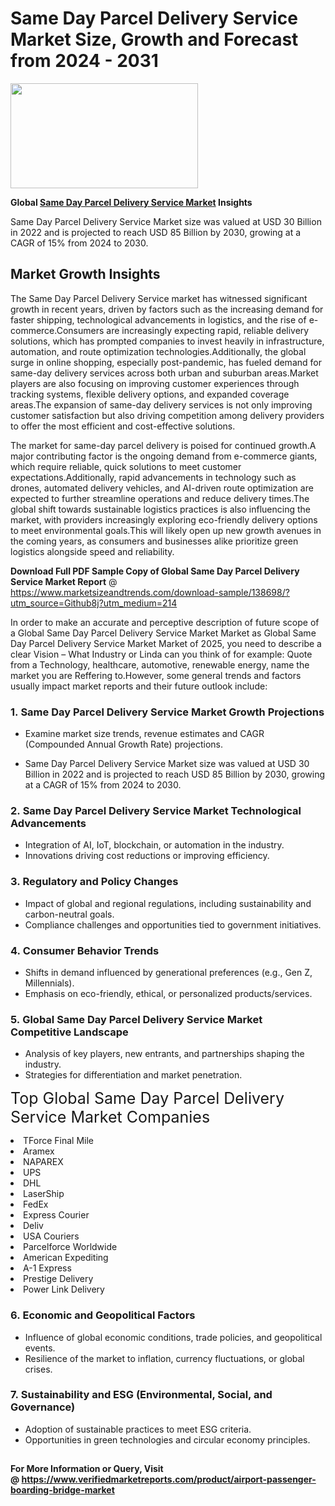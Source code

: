 <H1>Same Day Parcel Delivery Service Market Size, Growth and Forecast from 2024 - 2031</H1><img class="aligncenter size-medium wp-image-584254" src="https://thirdeyenews.in/wp-content/uploads/2024/09/Global-Market-Research-300x168.jpeg" alt="" width="300" height="168" /><p><strong>Global&nbsp;<a href="https://www.marketsizeandtrends.com/download-sample/138698/?utm_source=Github8j?utm_medium=214">Same Day Parcel Delivery Service Market</a> Insights</strong></p><p>Same Day Parcel Delivery Service Market size was valued at USD 30 Billion in 2022 and is projected to reach USD 85 Billion by 2030, growing at a CAGR of 15% from 2024 to 2030.</p><p><h2>Market Growth Insights</h2> <p>The Same Day Parcel Delivery Service market has witnessed significant growth in recent years, driven by factors such as the increasing demand for faster shipping, technological advancements in logistics, and the rise of e-commerce.Consumers are increasingly expecting rapid, reliable delivery solutions, which has prompted companies to invest heavily in infrastructure, automation, and route optimization technologies.Additionally, the global surge in online shopping, especially post-pandemic, has fueled demand for same-day delivery services across both urban and suburban areas.Market players are also focusing on improving customer experiences through tracking systems, flexible delivery options, and expanded coverage areas.The expansion of same-day delivery services is not only improving customer satisfaction but also driving competition among delivery providers to offer the most efficient and cost-effective solutions.</p> <p>The market for same-day parcel delivery is poised for continued growth.A major contributing factor is the ongoing demand from e-commerce giants, which require reliable, quick solutions to meet customer expectations.Additionally, rapid advancements in technology such as drones, automated delivery vehicles, and AI-driven route optimization are expected to further streamline operations and reduce delivery times.The global shift towards sustainable logistics practices is also influencing the market, with providers increasingly exploring eco-friendly delivery options to meet environmental goals.This will likely open up new growth avenues in the coming years, as consumers and businesses alike prioritize green logistics alongside speed and reliability.</p> <p><span class=""><strong>Download Full PDF Sample Copy of Global Same Day Parcel Delivery Service Market Report</strong> @ <a href="https://www.marketsizeandtrends.com/download-sample/138698/?utm_source=Github8j?utm_medium=214" target="_blank">https://www.marketsizeandtrends.com/download-sample/138698/?utm_source=Github8j?utm_medium=214</a></span></p><p>In order to make an accurate and perceptive description of future scope of a Global&nbsp;Same Day Parcel Delivery Service Market Market as Global&nbsp;Same Day Parcel Delivery Service Market Market of 2025, you need to describe a clear Vision &ndash; What Industry or Linda can you think of for example: Quote from a Technology, healthcare, automotive, renewable energy, name the market you are Reffering to.However, some general trends and factors usually impact market reports and their future outlook include:</p><h3>1.&nbsp;<strong>Same Day Parcel Delivery Service Market Growth Projections</strong></h3><ul><li>Examine market size trends, revenue estimates and CAGR (Compounded Annual Growth Rate) projections.</li><li><p>Same Day Parcel Delivery Service Market size was valued at USD 30 Billion in 2022 and is projected to reach USD 85 Billion by 2030, growing at a CAGR of 15% from 2024 to 2030.</p></li></ul><h3>2.&nbsp;<strong>Same Day Parcel Delivery Service Market Technological Advancements</strong></h3><ul><li>Integration of AI, IoT, blockchain, or automation in the industry.</li><li>Innovations driving cost reductions or improving efficiency.</li></ul><h3>3.&nbsp;<strong>Regulatory and Policy Changes</strong></h3><ul><li>Impact of global and regional regulations, including sustainability and carbon-neutral goals.</li><li>Compliance challenges and opportunities tied to government initiatives.</li></ul><h3>4.&nbsp;<strong>Consumer Behavior Trends</strong></h3><ul><li>Shifts in demand influenced by generational preferences (e.g., Gen Z, Millennials).</li><li>Emphasis on eco-friendly, ethical, or personalized products/services.</li></ul><h3>5.&nbsp;<strong>Global Same Day Parcel Delivery Service Market Competitive Landscape</strong></h3><ul><li>Analysis of key players, new entrants, and partnerships shaping the industry.</li><li>Strategies for differentiation and market penetration.</li></ul><p data-pm-slice="1 1 []"><span style="color: inherit; font-family: inherit; font-size: 25px;">Top Global Same Day Parcel Delivery Service Market Companies</span></p><div class="" data-test-id=""><p><li>TForce Final Mile</li><li> Aramex</li><li> NAPAREX</li><li> UPS</li><li> DHL</li><li> LaserShip</li><li> FedEx</li><li> Express Courier</li><li> Deliv</li><li> USA Couriers</li><li> Parcelforce Worldwide</li><li> American Expediting</li><li> A-1 Express</li><li> Prestige Delivery</li><li> Power Link Delivery</li></p></div><h3>6.&nbsp;<strong>Economic and Geopolitical Factors</strong></h3><ul><li>Influence of global economic conditions, trade policies, and geopolitical events.</li><li>Resilience of the market to inflation, currency fluctuations, or global crises.</li></ul><h3>7.&nbsp;<strong>Sustainability and ESG (Environmental, Social, and Governance)</strong></h3><ul><li>Adoption of sustainable practices to meet ESG criteria.</li><li>Opportunities in green technologies and circular economy principles.</li></ul><h2><strong style="font-size: 14px;">For More Information or Query, Visit @&nbsp;</strong><a style="background-color: #ffffff; font-size: 14px;" href="https://www.marketsizeandtrends.com/report/same-day-parcel-delivery-service-market/" target="_blank">https://www.verifiedmarketreports.com/product/airport-passenger-boarding-bridge-market</a></h2>